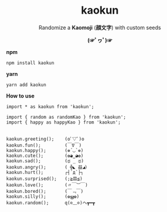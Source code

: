 <h1 align="center"> kaokun </h1>
<div align="center">

Randomize a **Kaomoji** (**顔文字**) with custom seeds

**(☞ﾟヮﾟ)☞**

</div>

**npm**

```
npm install kaokun
```
**yarn**

```
yarn add kaokun
```

**How to use**
```
import * as kaokun from 'kaokun';

import { random as randomKao } from 'kaokun';
import { happy as happyKao } from 'kaokun';


kaokun.greeting();    (oﾟ▽ﾟ)o
kaokun.fun();         (￣∇￣)
kaokun.happy();       (❁´◡`❁)
kaokun.cute();        (✿◕‿◕✿)
kaokun.sad();         (ಥ _ ಥ)
kaokun.angry();       ( ╬◣ 益◢）
kaokun.hurt();        ┌┤´д`├┐
kaokun.surprised();   (;≧皿≦)
kaokun.love();        (〃￣︶￣)
kaokun.bored();       (￣﹃￣)
kaokun.silly();       (✿ൠ✿)
kaokun.random();      q(⊙﹏⊙)ヘ┳━┳
```
